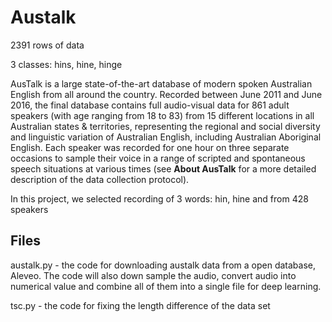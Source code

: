 # Austalk

2391 rows of data

3 classes: hins, hine, hinge

AusTalk is a large state-of-the-art database of modern spoken Australian English from all around the country. Recorded between June 2011 and June 2016, the final database contains full audio-visual data for 861 adult speakers (with age ranging from 18 to 83) from 15 different locations in all Australian states & territories, representing the regional and social diversity and linguistic variation of Australian English, including Australian Aboriginal English. Each speaker was recorded for one hour on three separate occasions to sample their voice in a range of scripted and spontaneous speech situations at various times (see **About AusTalk** for a more detailed description of the data collection protocol). 

In this project, we selected recording of 3 words: hin, hine and  from 428 speakers

## Files

austalk.py - the code for downloading austalk data from a open database, Aleveo. The code will also down sample the audio, convert audio into numerical value and combine all of them into a single file for deep learning.

tsc.py - the code for fixing the length difference of the data set

